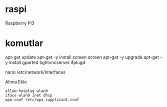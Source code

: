 # raspi
Raspberry Pi3

# komutlar
apt-get update
apt-get -y install screen
screen
apt-get -y upgrade
apt-get -y install gparted tightvncserver ifplugd

nano /etc/network/interfaces

Altına Ekle
```
allow-hotplug wlan0
iface wlan0 inet dhcp
wpa-conf /etc/wpa_supplicant.conf
```
